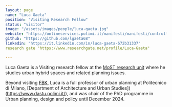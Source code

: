 ```yaml
---
layout: page
name: "Luca Gaeta"
position: "Visiting Research Fellow"
status: "visitor"
image: "/assets/images/people/luca-gaeta.jpg"
website: "https://onlineservices.polimi.it/manifesti/manifesti/controller/ricerche/RicercaPerDocentiPublic.do?EVN_ELENCO_DIDATTICA=evento&lang=IT&k_doc=72234&aa=2023&n_docente=gaeta&tab_ricerca=2&jaf_currentWFID=main"
github: "https://github.com/lgaeta68"
linkedin: "https://it.linkedin.com/in/luca-gaeta-672b31337"
research gate "https://www.researchgate.net/profile/Luca-Gaeta"

---
```


Luca Gaeta is a Visiting research fellow at the [MoST research
unit](/) where he studies urban hybrid spaces and related planning issues.

<!--more-->

Beyond visiting [FBK](https://www.fbk.eu/), Luca is a full professor of urban planning
at Politecnico di Milano, [Department of Architecture and Urban Studies](
(https://www.dastu.polimi.it/), and was chair of the PhD programme
in Urban planning, design and policy until December 2024.
